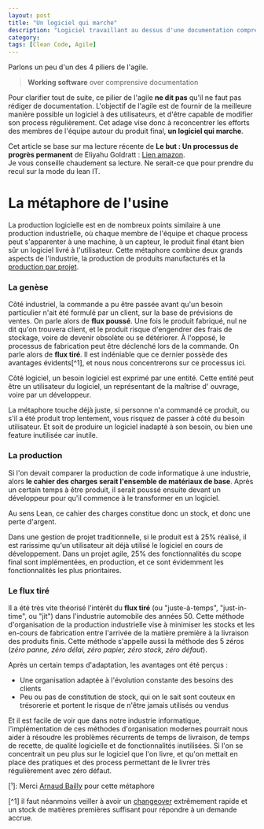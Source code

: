 ```yaml
---
layout: post
title: "Un logiciel qui marche"
description: "Logiciel travaillant au dessus d'une documentation compréhensible"
category: 
tags: [Clean Code, Agile]
---
```


Parlons un peu d'un des 4 piliers de l'agile. 

> **Working software** over comprensive documentation    

Pour clarifier tout de suite, ce pilier de l'agile **ne dit pas** qu'il ne faut pas rédiger 
de documentation. L'objectif de l'agile est de fournir de la meilleure manière possible 
un logiciel à des utilisateurs, et d'être capable de modifier son process régulièrement. 
Cet adage vise donc à reconcentrer les efforts des membres de l'équipe 
autour du produit final, **un logiciel qui marche**.    

Cet article se base sur ma lecture récente de **Le but : Un processus 
de progrès permanent** de Eliyahu Goldratt : [Lien amazon](https://www.amazon.fr/but-processus-progr%C3%A8s-permanent/dp/2124654047).   
Je vous conseille chaudement sa lecture. Ne serait-ce que pour prendre du recul sur la mode du lean IT.
 
# La métaphore  de l'usine   

La production logicielle est en de nombreux points similaire à une production 
industrielle, où chaque membre de l'équipe et chaque process peut s'apparenter à une machine, 
à un capteur, le produit final étant bien sûr un logiciel livré à l'utilisateur. 
Cette métaphore combine deux grands aspects de l'industrie, la 
production de produits manufacturés et la [production par projet](https://en.wikipedia.org/wiki/Project_manufacturing). 
    

     
### La genèse 

Côté industriel, la commande a pu être passée
 avant qu'un besoin particulier n'ait été formulé par un client, sur la base 
 de prévisions de ventes. On parle  alors de **flux poussé**. 
 Une fois le produit fabriqué, nul ne dit qu'on
 trouvera client, et le produit risque d'engendrer des frais de stockage,
 voire de devenir obsolète ou se détériorer. 
 À l'opposé, le processus de fabrication peut être déclenché lors de la 
 commande. On parle alors de **flux tiré**. Il est indéniable que ce dernier 
 possède des avantages évidents[^1], et nous nous concentrerons sur ce processus ici. 
 
 
Côté logiciel, un besoin logiciel est exprimé par une entité. Cette entité 
 peut être  un utilisateur du logiciel, un représentant de la maîtrise d'
  ouvrage, voire par un développeur. 
      
La métaphore touche déjà juste, si personne n'a commandé ce produit, ou s'il 
a été produit trop lentement, vous risquez de passer à côté du besoin 
 utilisateur. Et soit de produire un logiciel inadapté à son besoin, ou bien une feature inutilisée car inutile. 
  
  
### La production
   
  
Si l'on devait comparer la production de code informatique à une industrie, alors 
**le cahier des charges serait l'ensemble
de matériaux de base**.  Après un certain temps à être produit, il serait poussé ensuite devant 
un développeur pour qu'il commence à le transformer en un logiciel.

Au sens Lean, ce cahier des charges constitue donc un stock, et donc une perte d'argent.
 
Dans une gestion de projet traditionnelle, si le produit est à 25% réalisé, 
il est rarissime qu'un utilisateur ait déjà utilisé le logiciel en cours de développement. 
Dans un projet agile, 25% des fonctionnalités du scope final sont implémentées, 
en production, et ce sont évidemment les fonctionnalités les plus prioritaires.    
 
   
### Le flux tiré

Il a été très vite théorisé l'intérêt du **flux tiré** (ou "juste-à-temps", "just-in-time", ou "jit") 
 dans l'industrie automobile des années 50. Cette méthode d'organisation de la production industrielle 
  vise à minimiser les stocks et les en-cours de fabrication entre l'arrivée de la matière première à la livraison 
  des produits finis. Cette méthode s'appelle aussi la méthode des 5 zéros (_zéro panne, zéro délai, zéro papier, zéro stock, zéro défaut_).
  
 
 Après un certain temps d'adaptation, 
 les avantages ont été perçus : 
 * Une organisation adaptée à l'évolution constante des besoins des clients
 *  Peu ou pas de constitution de stock, qui on le sait sont couteux en trésorerie et 
 portent le risque de n'être jamais utilisés ou vendus
 

Et il est facile de voir que dans notre industrie informatique, l'implémentation de ces méthodes d'organisation modernes 
pourrait nous aider à résoudre les problèmes récurrents de temps de livraison, de temps de recette, de qualité logicielle et 
de fonctionnalités inutilisées. Si l'on se concentrait un peu plus sur le logiciel que l'on livre, et qu'on mettait en place
des pratiques et des process permettant de le livrer très régulièrement avec zéro défaut. 



[¹]: Merci [Arnaud Bailly](https://github.com/abailly) pour cette métaphore

 
 
 [^1] il faut néanmoins veiller à avoir un [changeover](https://en.wikipedia.org/wiki/Changeover) 
      extrêmement rapide et un stock de matières premières suffisant pour 
      répondre à un demande accrue.